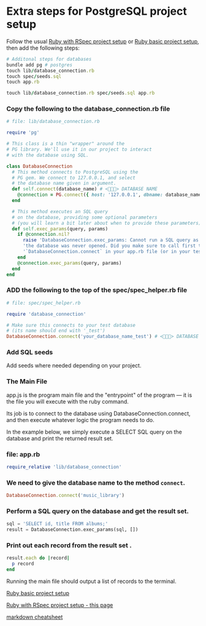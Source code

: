 # Extra steps for PostgreSQL project setup

Follow the usual [Ruby with RSpec project setup](https://github.com/pablisch/project-setup/blob/main/ruby_with_rspec.md) or [Ruby basic project setup](https://github.com/pablisch/project-setup/blob/main/ruby_basic.md), then add the following steps:

```ruby
# Additonal steps for databases
bundle add pg # postgres
touch lib/database_connection.rb
touch spec/seeds.sql
touch app.rb
```
```ruby
touch lib/database_connection.rb spec/seeds.sql app.rb
```

### Copy the following to the database_connection.rb file

```ruby
# file: lib/database_connection.rb

require 'pg'

# This class is a thin "wrapper" around the
# PG library. We'll use it in our project to interact
# with the database using SQL.

class DatabaseConnection
  # This method connects to PostgreSQL using the 
  # PG gem. We connect to 127.0.0.1, and select
  # the database name given in argument.
  def self.connect(database_name) # <🎃🎃🎃> DATABASE NAME
    @connection = PG.connect({ host: '127.0.0.1', dbname: database_name }) # <🎃🎃🎃> DATABASE NAME
  end

  # This method executes an SQL query 
  # on the database, providing some optional parameters
  # (you will learn a bit later about when to provide these parameters).
  def self.exec_params(query, params)
    if @connection.nil?
      raise 'DatabaseConnection.exec_params: Cannot run a SQL query as the connection to'\
      'the database was never opened. Did you make sure to call first the method '\
      '`DatabaseConnection.connect` in your app.rb file (or in your tests spec_helper.rb)?'
    end
    @connection.exec_params(query, params)
  end
end
```

### ADD the following to the top of the spec/spec_helper.rb file

```ruby
# file: spec/spec_helper.rb

require 'database_connection'

# Make sure this connects to your test database
# (its name should end with '_test')
DatabaseConnection.connect('your_database_name_test') # <🎃🎃🎃> DATABASE NAME
```

### Add SQL seeds

Add seeds where needed depending on your project.

### The Main File

app.js is the program main file and the "entrypoint" of the program — it is the file you will execute with the ruby command.

Its job is to connect to the database using DatabaseConnection.connect, and then execute whatever logic the program needs to do.

In the example below, we simply execute a SELECT SQL query on the database and print the returned result set.

### file: app.rb
```ruby
require_relative 'lib/database_connection'
```
### We need to give the database name to the method `connect`.
```ruby
DatabaseConnection.connect('music_library')
```
### Perform a SQL query on the database and get the result set.
```sql
sql = 'SELECT id, title FROM albums;'
result = DatabaseConnection.exec_params(sql, [])
```
### Print out each record from the result set .
```ruby
result.each do |record|
  p record
end
```
Running the main file should output a list of records to the terminal.




[Ruby basic project setup](https://github.com/pablisch/project-setup/blob/main/ruby_basic.md)

[Ruby with RSpec project setup - this page](https://github.com/pablisch/project-setup/blob/main/ruby_with_rspec.md)

[markdown cheatsheet](https://github.com/adam-p/markdown-here/wiki/Markdown-Cheatsheet)

